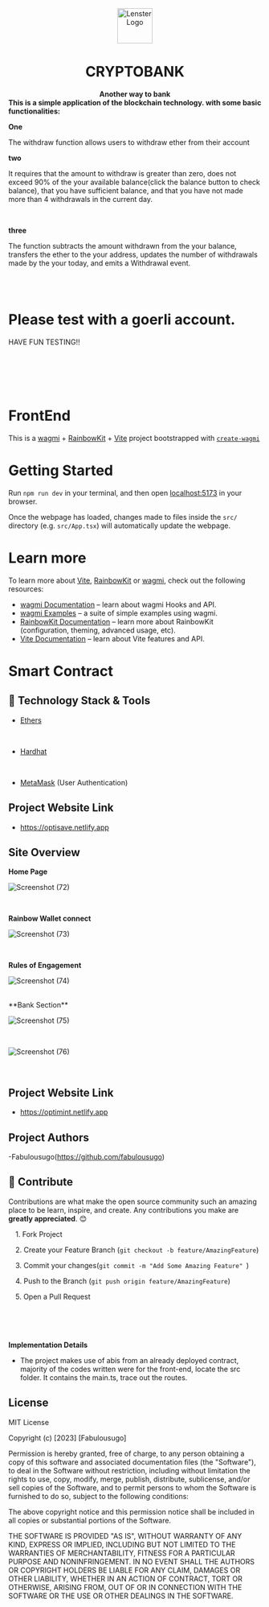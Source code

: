 <div align="center">
    <img src="public/logo.gif" height="70" alt="Lenster Logo">
    <h1>CRYPTOBANK</h1>
    <strong align="center">Another way to bank </strong>
</div>
<strong>This is a simple application of the blockchain technology. with some basic functionalities:</strong>
<br> 

**One**

The withdraw function allows users to withdraw ether from their account
<br>


**two**


It requires that the amount to withdraw is greater than zero,
does not exceed 90% of the your available balance(click the balance button to check balance),
that you have sufficient balance,
and that you have not made more than 4 withdrawals in the current day.


<br>

**three**

The function subtracts the amount withdrawn from the your balance, transfers the ether to the your address, updates the number of withdrawals made by the your today, and emits a Withdrawal event.

<br>

<br>

# Please test with a goerli account.
HAVE FUN TESTING!! 
<br> <br>

<br>
<br>
<br>

# FrontEnd

This is a [wagmi](https://wagmi.sh) + [RainbowKit](https://rainbowkit.com) + [Vite](https://vitejs.dev/) project bootstrapped with [`create-wagmi`](https://github.com/wagmi-dev/wagmi/tree/main/packages/create-wagmi)

# Getting Started

Run `npm run dev` in your terminal, and then open [localhost:5173](http://localhost:5173) in your browser.

Once the webpage has loaded, changes made to files inside the `src/` directory (e.g. `src/App.tsx`) will automatically update the webpage.

# Learn more

To learn more about [Vite](https://vitejs.dev/), [RainbowKit](https://rainbowkit.com) or [wagmi](https://wagmi.sh), check out the following resources:

- [wagmi Documentation](https://wagmi.sh) – learn about wagmi Hooks and API.
- [wagmi Examples](https://wagmi.sh/examples/connect-wallet) – a suite of simple examples using wagmi.
- [RainbowKit Documentation](https://rainbowkit.com/docs/introduction) – learn more about RainbowKit (configuration, theming, advanced usage, etc).
- [Vite Documentation](https://vitejs.dev/) – learn about Vite features and API.


# Smart Contract

## 🔧 Technology Stack & Tools



- [Ethers](https://docs.ethers.io/)
<br/>

- [Hardhat](https://hardhat.org/)
<br/>

- [MetaMask]() (User Authentication)

## **Project Website Link**

- https://optisave.netlify.app




## **Site Overview**

**Home Page**

![Screenshot (72)](https://user-images.githubusercontent.com/113071405/228496415-a54d5cab-6437-4f96-9870-83a4a517f94c.png)





<br/>

**Rainbow Wallet connect**

![Screenshot (73)](https://user-images.githubusercontent.com/113071405/228496477-17612f2a-9161-48a8-80e6-6c541f4bb029.png)

<br/>

**Rules of Engagement**

![Screenshot (74)](https://user-images.githubusercontent.com/113071405/228496564-af083560-d410-4cb1-b6a9-a2d6948e0b65.png)

<br/>
**Bank Section**

![Screenshot (75)](https://user-images.githubusercontent.com/113071405/228497272-9e712239-594a-4637-a806-7495f2ca71bf.png)

<br/>

![Screenshot (76)](https://user-images.githubusercontent.com/113071405/228497226-0a648493-5b51-4df6-82af-33ce43f48075.png)

<br>






## **Project Website Link**

- https://optimint.netlify.app

## **Project Authors**

-Fabulousugo(https://github.com/fabulousugo)<br/>


## 🤝 Contribute
Contributions are what make the open source community such an amazing place to be learn, inspire, and create. Any contributions you make are <strong>greatly appreciated</strong>. 😊
<p>
&emsp;1. Fork Project

</p>
<p>

&emsp;2. Create your Feature Branch (`git checkout -b feature/AmazingFeature`)
</p>

<p>

&emsp;3. Commit your changes(`git commit -m "Add Some Amazing Feature" `)
</p>

<p>

&emsp;4. Push to the Branch (`git push origin feature/AmazingFeature`)
</p>

<p>
&emsp;5. Open a Pull Request

</p>






<br/>
<br/>
<br/>

**Implementation Details**

- The project makes use of abis from an already deployed contract, majority of the codes written were for the front-end, locate the src folder. It contains the main.ts, trace out the routes.<br/>








## **License**

MIT License

Copyright (c) [2023] [Fabulousugo]

Permission is hereby granted, free of charge, to any person obtaining a copy
of this software and associated documentation files (the "Software"), to deal
in the Software without restriction, including without limitation the rights
to use, copy, modify, merge, publish, distribute, sublicense, and/or sell
copies of the Software, and to permit persons to whom the Software is
furnished to do so, subject to the following conditions:

The above copyright notice and this permission notice shall be included in all
copies or substantial portions of the Software.

THE SOFTWARE IS PROVIDED "AS IS", WITHOUT WARRANTY OF ANY KIND, EXPRESS OR
IMPLIED, INCLUDING BUT NOT LIMITED TO THE WARRANTIES OF MERCHANTABILITY,
FITNESS FOR A PARTICULAR PURPOSE AND NONINFRINGEMENT. IN NO EVENT SHALL THE
AUTHORS OR COPYRIGHT HOLDERS BE LIABLE FOR ANY CLAIM, DAMAGES OR OTHER
LIABILITY, WHETHER IN AN ACTION OF CONTRACT, TORT OR OTHERWISE, ARISING FROM,
OUT OF OR IN CONNECTION WITH THE SOFTWARE OR THE USE OR OTHER DEALINGS IN THE
SOFTWARE.
